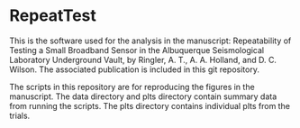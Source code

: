 # RepeatTest

This is the software used for the analysis in the manuscript: Repeatability of Testing a Small Broadband Sensor in the Albuquerque Seismological Laboratory Underground Vault, by Ringler, A. T., A. A. Holland, and D. C. Wilson.  The associated publication is included in this git repository.

The scripts in this repository are for reproducing the figures in the manuscript.  The data directory and plts directory contain summary data from running the scripts.  The plts directory contains individual plts from the trials.

